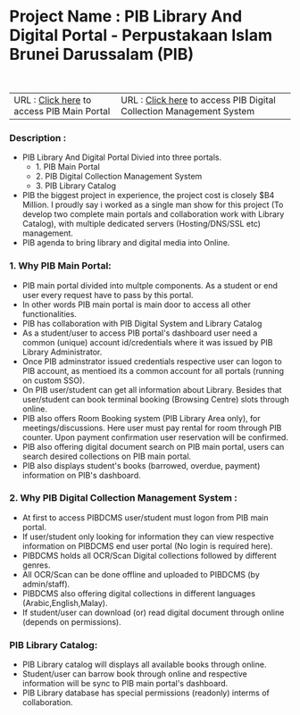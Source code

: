 <h1>Project Name : PIB Library And Digital Portal  - Perpustakaan Islam Brunei Darussalam (PIB) </h1><br>
<table class="table table-striped">
<tr>
<td>
   URL :  <a href="https://pib.gov.bn/">Click here</a> to access PIB Main Portal 
</td>

<td>
   URL :  <a href="https://pibdcms.gov.bn/">Click here</a> to access PIB Digital Collection Management System
</td>
</tr>
</table>

<h3>Description :</h3>
<ul>
<li>PIB Library And Digital Portal Divied into three portals.
   <ul>
    <li>1. PIB Main Portal </li>
	<li>2. PIB Digital Collection Management System </li>
	<li>3. PIB Library Catalog </li>
	
   </ul>
</li>
 
<li>
 PIB the biggest project in experience, the project cost is closely $B4 Million. 
 I proudly say i worked as a single man show for this project (To develop two complete main portals and
 collaboration work with Library Catalog), with multiple dedicated servers (Hosting/DNS/SSL etc) management. 
 
</li>
<li>
 PIB agenda to bring library and digital media into Online.
</li> 
</ul>

<h3>1. Why PIB Main Portal:</h3>
<ul>
 <li>
   PIB main portal divided into multple components. 
   As a student or end user every request have to pass by this portal. 
 </li>
 <li>
   In other words PIB main portal is main door to access all other functionalities.
 </li>
 <li>
   PIB has collaboration with PIB Digital System and Library Catalog
 </li>
  <li>
   As a student/user to access PIB portal's dashboard user need a common (unique) account id/credentials where it was issued by PIB Library Administrator.
 </li>
 <li>
  Once PIB adminstrator issued credentials respective user can logon to PIB account, as mentioed its a common account for all portals (running on custom SSO).
 </li>
 <li>
  On PIB user/student can get all information about Library. Besides that user/student can book terminal booking (Browsing Centre) slots through online.
 </li>
 <li>
 PIB also offers Room Booking system (PIB Library Area only), for meetings/discussions. Here user must pay rental for room through PIB counter. 
 Upon payment confirmation user reservation will be confirmed.
 </li>
 
 <li>
  PIB also offering digital document search on PIB main portal, users can search desired collections on PIB main portal.
 </li>
 
 <li>
  PIB also displays student's books (barrowed, overdue, payment) information on PIB's dashboard.
 </li>
</ul>

<h3>2. Why PIB Digital Collection Management System :</h3>
<ul>
 <li>
  At first to access PIBDCMS user/student must logon from PIB main portal.
  
 </li>
 <li>
   If user/student only looking for information they can view respective information on PIBDCMS end user portal (No login is required here). 
 </li>
 <li>
  PIBDCMS holds all OCR/Scan Digital collections followed by different genres. 
 </li>
  <li>
  All OCR/Scan can be done offline and uploaded to PIBDCMS (by admin/staff).
 </li>
 
 <li>
  PIBDCMS also offering digital collections in different languages (Arabic,English,Malay).
 </li>
 
 <li>
  If student/user can download (or) read digital document through online (depends on permissions).
 </li>
</ul>

<h3>PIB Library Catalog:</h3>
<ul>
 <li>
  PIB Library catalog will displays all available books through online.
 </li>
 <li>
  Student/user can barrow book through online and respective information will be sync to PIB main portal's dashboard.
 </li>
 <li>
  PIB Library database has special permissions (readonly) interms of collaboration.
 </li>
 
</ul>




